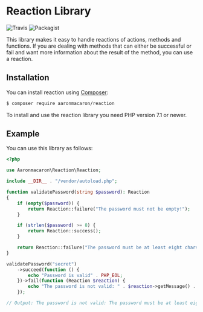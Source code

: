 # Reaction Library

![Travis](https://img.shields.io/travis/Aaronmacaron/reaction.svg?style=flat-square)
![Packagist](https://img.shields.io/packagist/dt/aaronmacaron/reaction.svg?style=flat-square)


This library makes it easy to handle reactions of actions, methods and functions. If you are dealing with methods that can either be successful or fail and want more information about the result of the method, you can use a reaction.

## Installation

You can install reaction using [Composer](https://getcomposer.org/):

```bash
$ composer require aaronmacaron/reaction
``` 

To install and use the reaction library you need PHP version 7.1 or newer.

## Example

You can use this library as follows:

```php
<?php

use Aaronmacaron\Reaction\Reaction;

include __DIR__ . "/vendor/autoload.php";

function validatePassword(string $password): Reaction
{
    if (empty($password)) {
        return Reaction::failure("The password must not be empty!");
    }

    if (strlen($password) >= 8) {
        return Reaction::success();
    }

    return Reaction::failure("The password must be at least eight chars long.");
}

validatePassword("secret")
    ->succeed(function () {
        echo "Password is valid" . PHP_EOL;
    })->fail(function (Reaction $reaction) {
        echo "The password is not valid: " . $reaction->getMessage() . PHP_EOL;
    });

// Output: The password is not valid: The password must be at least eight chars long.
```